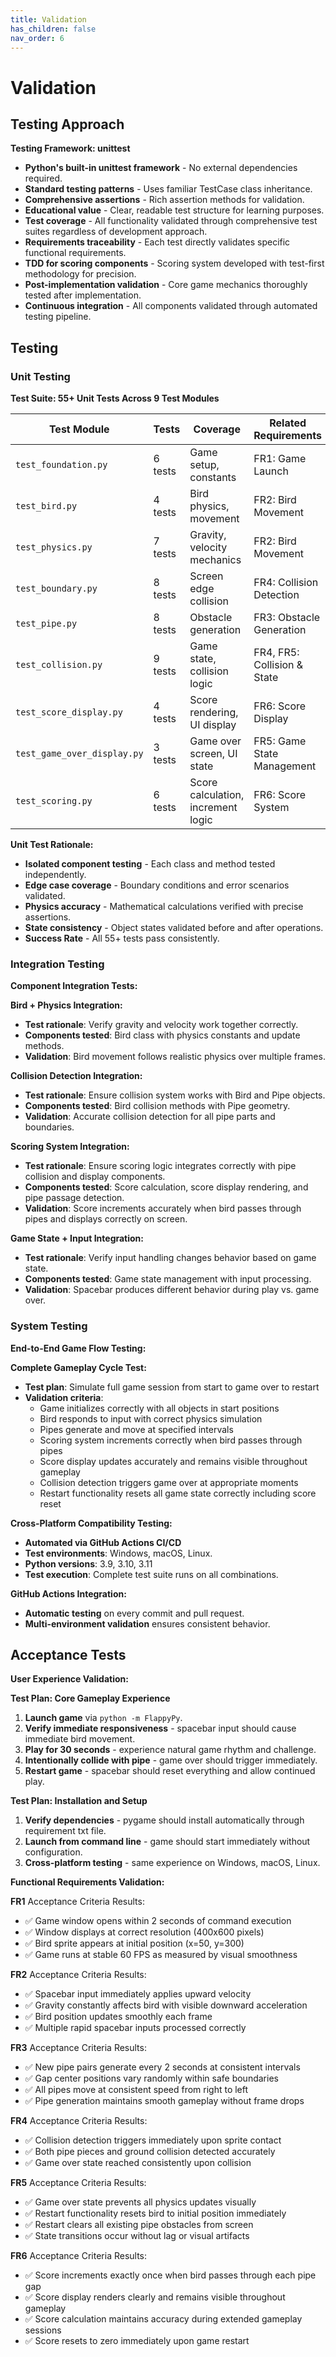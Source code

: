 ```yaml
---
title: Validation
has_children: false
nav_order: 6
---
```


# Validation

## Testing Approach

**Testing Framework: unittest**

- **Python's built-in unittest framework** - No external dependencies required.
- **Standard testing patterns** - Uses familiar TestCase class inheritance.
- **Comprehensive assertions** - Rich assertion methods for validation.
- **Educational value** - Clear, readable test structure for learning purposes.
- **Test coverage** - All functionality validated through comprehensive test suites regardless of development approach.
- **Requirements traceability** - Each test directly validates specific functional requirements.
- **TDD for scoring components** - Scoring system developed with test-first methodology for precision.
- **Post-implementation validation** - Core game mechanics thoroughly tested after implementation.
- **Continuous integration** - All components validated through automated testing pipeline.

## Testing

### Unit Testing

**Test Suite: 55+ Unit Tests Across 9 Test Modules**

| Test Module | Tests | Coverage | Related Requirements |
|-------------|-------|----------|---------------------|
| `test_foundation.py` | 6 tests | Game setup, constants | FR1: Game Launch |
| `test_bird.py` | 4 tests | Bird physics, movement | FR2: Bird Movement |
| `test_physics.py` | 7 tests | Gravity, velocity mechanics | FR2: Bird Movement |
| `test_boundary.py` | 8 tests | Screen edge collision | FR4: Collision Detection |
| `test_pipe.py` | 8 tests | Obstacle generation | FR3: Obstacle Generation |
| `test_collision.py` | 9 tests | Game state, collision logic | FR4, FR5: Collision & State |
| `test_score_display.py` | 4 tests | Score rendering, UI display | FR6: Score Display |
| `test_game_over_display.py` | 3 tests | Game over screen, UI state | FR5: Game State Management |
| `test_scoring.py` | 6 tests | Score calculation, increment logic | FR6: Score System |

**Unit Test Rationale:**
- **Isolated component testing** - Each class and method tested independently.
- **Edge case coverage** - Boundary conditions and error scenarios validated.
- **Physics accuracy** - Mathematical calculations verified with precise assertions.
- **State consistency** - Object states validated before and after operations.
- **Success Rate** - All 55+ tests pass consistently.

### Integration Testing

**Component Integration Tests:**

**Bird + Physics Integration:**
- **Test rationale**: Verify gravity and velocity work together correctly.
- **Components tested**: Bird class with physics constants and update methods.
- **Validation**: Bird movement follows realistic physics over multiple frames.

**Collision Detection Integration:**
- **Test rationale**: Ensure collision system works with Bird and Pipe objects.
- **Components tested**: Bird collision methods with Pipe geometry.
- **Validation**: Accurate collision detection for all pipe parts and boundaries.

**Scoring System Integration:**
- **Test rationale**: Ensure scoring logic integrates correctly with pipe collision and display components.
- **Components tested**: Score calculation, score display rendering, and pipe passage detection.
- **Validation**: Score increments accurately when bird passes through pipes and displays correctly on screen.

**Game State + Input Integration:**
- **Test rationale**: Verify input handling changes behavior based on game state.
- **Components tested**: Game state management with input processing.
- **Validation**: Spacebar produces different behavior during play vs. game over.

### System Testing

**End-to-End Game Flow Testing:**

**Complete Gameplay Cycle Test:**
- **Test plan**: Simulate full game session from start to game over to restart
- **Validation criteria**: 
  - Game initializes correctly with all objects in start positions
  - Bird responds to input with correct physics simulation
  - Pipes generate and move at specified intervals
  - Scoring system increments correctly when bird passes through pipes
  - Score display updates accurately and remains visible throughout gameplay
  - Collision detection triggers game over at appropriate moments
  - Restart functionality resets all game state correctly including score reset

**Cross-Platform Compatibility Testing:**
- **Automated via GitHub Actions CI/CD**
- **Test environments**: Windows, macOS, Linux.
- **Python versions**: 3.9, 3.10, 3.11
- **Test execution**: Complete test suite runs on all combinations.

**GitHub Actions Integration:**
- **Automatic testing** on every commit and pull request.
- **Multi-environment validation** ensures consistent behavior.

## Acceptance Tests

**User Experience Validation:**

**Test Plan: Core Gameplay Experience**
1. **Launch game** via `python -m FlappyPy`.
2. **Verify immediate responsiveness** - spacebar input should cause immediate bird movement.
3. **Play for 30 seconds** - experience natural game rhythm and challenge.
4. **Intentionally collide with pipe** - game over should trigger immediately.
5. **Restart game** - spacebar should reset everything and allow continued play.

**Test Plan: Installation and Setup**
1. **Verify dependencies** - pygame should install automatically through requirement txt file.
2. **Launch from command line** - game should start immediately without configuration.
3. **Cross-platform testing** - same experience on Windows, macOS, Linux.

**Functional Requirements Validation:**

**FR1** Acceptance Criteria Results:
- ✅ Game window opens within 2 seconds of command execution
- ✅ Window displays at correct resolution (400x600 pixels)
- ✅ Bird sprite appears at initial position (x=50, y=300)
- ✅ Game runs at stable 60 FPS as measured by visual smoothness

**FR2** Acceptance Criteria Results:
- ✅ Spacebar input immediately applies upward velocity
- ✅ Gravity constantly affects bird with visible downward acceleration
- ✅ Bird position updates smoothly each frame
- ✅ Multiple rapid spacebar inputs processed correctly

**FR3** Acceptance Criteria Results:
- ✅ New pipe pairs generate every 2 seconds at consistent intervals
- ✅ Gap center positions vary randomly within safe boundaries
- ✅ All pipes move at consistent speed from right to left
- ✅ Pipe generation maintains smooth gameplay without frame drops

**FR4** Acceptance Criteria Results:
- ✅ Collision detection triggers immediately upon sprite contact
- ✅ Both pipe pieces and ground collision detected accurately
- ✅ Game over state reached consistently upon collision

**FR5** Acceptance Criteria Results:
- ✅ Game over state prevents all physics updates visually
- ✅ Restart functionality resets bird to initial position immediately
- ✅ Restart clears all existing pipe obstacles from screen
- ✅ State transitions occur without lag or visual artifacts

**FR6** Acceptance Criteria Results:
- ✅ Score increments exactly once when bird passes through each pipe gap
- ✅ Score display renders clearly and remains visible throughout gameplay
- ✅ Score calculation maintains accuracy during extended gameplay sessions
- ✅ Score resets to zero immediately upon game restart